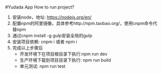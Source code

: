 #Yudada App
How to run project?

1. 安装node，地址: https://nodejs.org/en/
2. 配置npm的阿里镜像，具体参考http://npm.taobao.org/，使用cnpm命令代替npm
3. 通过cnpm install -g gulp安装全局的gulp
4. 安装项目依赖: cnpm i 或者 npm i
5. 完成以上步骤后
    * 开发环境下在项目根目录下执行:npm run dev
    * 生产环境下载到项目目录下执行: npm run build
    * 单元测试: npm run test

